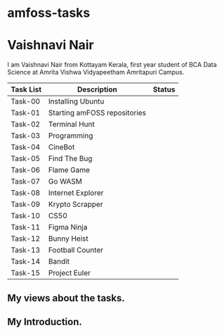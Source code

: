 # amfoss-tasks

# Vaishnavi Nair
I am Vaishnavi Nair from Kottayam Kerala, first year student of BCA Data Science at Amrita Vishwa Vidyapeetham Amritapuri Campus.

| Task List | Description | Status |
|-----------|-------------|--------|
| Task-00 | Installing Ubuntu | |
| Task-01 | Starting amFOSS repositories | |
| Task-02 | Terminal Hunt | |
| Task-03 | Programming | |
| Task-04 | CineBot | |
| Task-05 | Find The Bug | |
| Task-06 | Flame Game | |
| Task-07 | Go WASM | |
| Task-08 | Internet Explorer | |
| Task-09 | Krypto Scrapper | |
| Task-10 | CS50 | |
| Task-11 | Figma Ninja | |
| Task-12 | Bunny Heist | |
| Task-13 | Football Counter | |
| Task-14 | Bandit | |
| Task-15 | Project Euler | |


## My views about the tasks.

## My Introduction.
